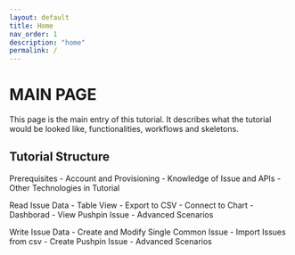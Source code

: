 ```yaml
---
layout: default
title: Home
nav_order: 1
description: "home"
permalink: /
---
```


# MAIN PAGE 

This page is the main entry of this tutorial. It describes what the tutorial would be looked like, functionalities, workflows and skeletons. 

## Tutorial Structure

Prerequisites
    -  Account and Provisioning
    -  Knowledge of Issue and APIs
    -  Other Technologies in Tutorial

Read Issue Data
    -  Table View
    -  Export to CSV
    -  Connect to Chart - Dashborad
    -  View Pushpin Issue
    -  Advanced Scenarios

Write Issue Data
    - Create and Modify Single Common Issue
    - Import Issues from csv
    - Create Pushpin Issue
    - Advanced Scenarios





